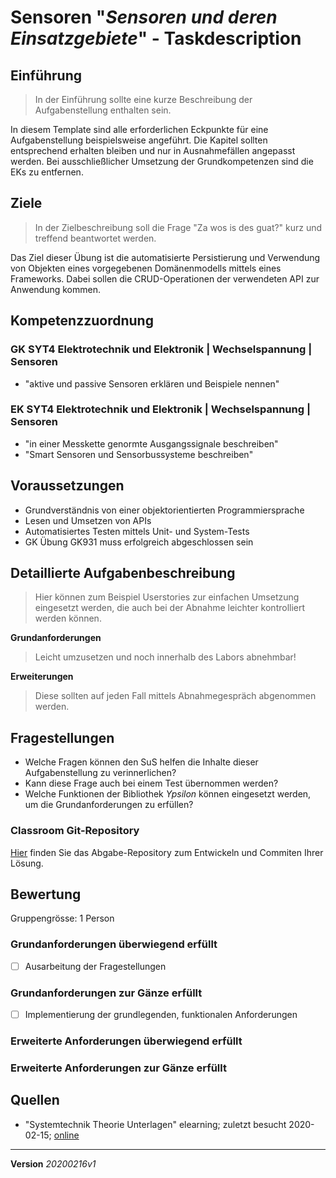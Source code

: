 # Sensoren "*Sensoren und deren Einsatzgebiete*" - Taskdescription

## Einführung
> In der Einführung sollte eine kurze Beschreibung der Aufgabenstellung enthalten sein.

In diesem Template sind alle erforderlichen Eckpunkte für eine Aufgabenstellung beispielsweise angeführt. Die Kapitel sollten entsprechend erhalten bleiben und nur in Ausnahmefällen angepasst werden. Bei ausschließlicher Umsetzung der Grundkompetenzen sind die EKs zu entfernen.

## Ziele
> In der Zielbeschreibung soll die Frage "Za wos is des guat?" kurz und treffend beantwortet werden.

Das Ziel dieser Übung ist die automatisierte Persistierung und Verwendung von Objekten eines vorgegebenen Domänenmodells mittels eines Frameworks. Dabei sollen die CRUD-Operationen der verwendeten API zur Anwendung kommen.

## Kompetenzzuordnung
###  GK SYT4 Elektrotechnik und Elektronik | Wechselspannung | Sensoren
* "aktive und passive Sensoren erklären und Beispiele nennen"

###  EK SYT4 Elektrotechnik und Elektronik | Wechselspannung | Sensoren
* "in einer Messkette genormte Ausgangssignale beschreiben"
* "Smart Sensoren und Sensorbussysteme beschreiben"

## Voraussetzungen
* Grundverständnis von einer objektorientierten Programmiersprache
* Lesen und Umsetzen von APIs
* Automatisiertes Testen mittels Unit- und System-Tests
* GK Übung GK931 muss erfolgreich abgeschlossen sein

## Detaillierte Aufgabenbeschreibung
> Hier können zum Beispiel Userstories zur einfachen Umsetzung eingesetzt werden, die auch bei der Abnahme leichter kontrolliert werden können.

**Grundanforderungen**
> Leicht umzusetzen und noch innerhalb des Labors abnehmbar!

**Erweiterungen**
> Diese sollten auf jeden Fall mittels Abnahmegespräch abgenommen werden.

## Fragestellungen
* Welche Fragen können den SuS helfen die Inhalte dieser Aufgabenstellung zu verinnerlichen?
* Kann diese Frage auch bei einem Test übernommen werden?
* Welche Funktionen der Bibliothek *Ypsilon* können eingesetzt werden, um die Grundanforderungen zu erfüllen?

### Classroom Git-Repository
[Hier](https://github.com/500) finden Sie das Abgabe-Repository zum Entwickeln und Commiten Ihrer Lösung.

## Bewertung
Gruppengrösse: 1 Person
### Grundanforderungen **überwiegend erfüllt**
- [ ] Ausarbeitung der Fragestellungen
### Grundanforderungen **zur Gänze erfüllt**
- [ ] Implementierung der grundlegenden, funktionalen Anforderungen
### Erweiterte Anforderungen **überwiegend erfüllt**
### Erweiterte Anforderungen **zur Gänze erfüllt**

## Quellen
* "Systemtechnik Theorie Unterlagen" elearning; zuletzt besucht 2020-02-15; [online](https://elearning.tgm.ac.at/course/view.php?id=1939)

---
**Version** *20200216v1*